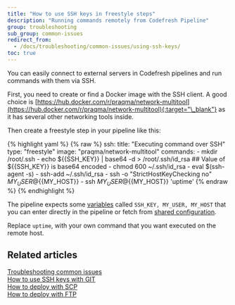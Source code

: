 ```yaml
---
title: "How to use SSH keys in freestyle steps"
description: "Running commands remotely from Codefresh Pipeline"
group: troubleshooting
sub_group: common-issues
redirect_from:
  - /docs/troubleshooting/common-issues/using-ssh-keys/
toc: true
---
```


You can easily connect to external servers in Codefresh pipelines and run commands with them via SSH.

First, you need to create or find a Docker image with the SSH client. A good choice is [https://hub.docker.com/r/praqma/network-multitool](https://hub.docker.com/r/praqma/network-multitool){:target="\_blank"} as it has several other networking tools inside.

Then create a freestyle step in your pipeline like this:


{% highlight yaml %}
{% raw %}
 ssh:
   title: "Executing command over SSH"
   type: "freestyle"
   image: "praqma/network-multitool"
   commands:
     - mkdir /root/.ssh
     - echo ${{SSH_KEY}} | base64 -d > /root/.ssh/id_rsa ## Value of ${{SSH_KEY}} is base64 encoded
     - chmod 600 ~/.ssh/id_rsa
     - eval $(ssh-agent -s)
     - ssh-add ~/.ssh/id_rsa
     - ssh -o "StrictHostKeyChecking no"  ${{MY_USER}}@${{MY_HOST}}
     - ssh ${{MY_USER}}@${{MY_HOST}} 'uptime'
{% endraw %}
{% endhighlight %}


The pipeline expects some [variables]({{site.baseurl}}/docs/pipelines/variables/) called `SSH_KEY, MY_USER, MY_HOST` that you can enter directly in the pipeline or fetch from [shared configuration]({{site.baseurl}}/docs/pipelines/configuration/shared-configuration/).  

Replace `uptime`, with your own command that you want executed on the remote host.

## Related articles
[Troubleshooting common issues]({{site.baseurl}}/docs/troubleshooting/common-issues)  
[How to use SSH keys with GIT]({{site.baseurl}}/docs/integrations/git-providers/#ssh-keys)  
[How to deploy with SCP]({{site.baseurl}}/docs/example-catalog/cd-examples/deploy-to-tomcat-via-scp/)  
[How to deploy with FTP]({{site.baseurl}}/docs/example-catalog/cd-examples/transferring-php-ftp/)  





